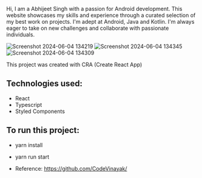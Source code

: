 
Hi, I am a Abhijeet Singh with a passion for Android development. This website showcases my skills and experience through a curated selection of my best work on projects.
I'm adept at Android, Java and Kotlin. I'm always eager to take on new challenges and collaborate with passionate individuals.

![Screenshot 2024-06-04 134219](https://github.com/AbhijeetInstAbhi/Abhijeet-Portfolio/assets/111501462/aaa8f18d-fbc9-4782-be8f-4dbf84458df9)
![Screenshot 2024-06-04 134345](https://github.com/AbhijeetInstAbhi/Abhijeet-Portfolio/assets/111501462/87bc1659-281c-4a79-9085-ce54eeb24b48)
![Screenshot 2024-06-04 134309](https://github.com/AbhijeetInstAbhi/Abhijeet-Portfolio/assets/111501462/24491023-0085-4aa5-ad94-551a0cebc7f6)


This project was created with CRA (Create React App)

## Technologies used:
- React
- Typescript
- Styled Components
 
## To run this project:
- yarn install
- yarn run start

- Reference: https://github.com/CodeVinayak/
